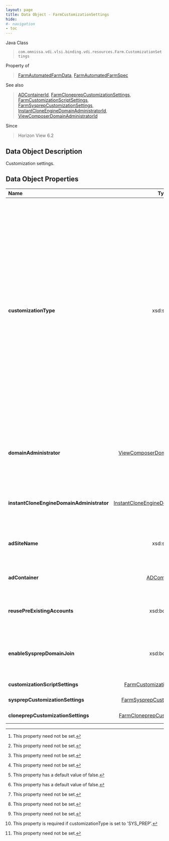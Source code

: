 ```yaml
---
layout: page
title: Data Object - FarmCustomizationSettings
hide:
#- navigation
- toc
---
```






Java Class
> `com.omnissa.vdi.vlsi.binding.vdi.resources.Farm.CustomizationSettings`

Property of
> [FarmAutomatedFarmData](vdi.resources.Farm.AutomatedFarmData.md#field_detail), [FarmAutomatedFarmSpec](vdi.resources.Farm.AutomatedFarmSpec.md#field_detail)

See also
> [ADContainerId](vdi.entity.ADContainerId.md), [FarmCloneprepCustomizationSettings](vdi.resources.Farm.CloneprepCustomizationSettings.md), [FarmCustomizationScriptSettings](vdi.resources.Farm.CustomizationScriptSettings.md), [FarmSysprepCustomizationSettings](vdi.resources.Farm.SysprepCustomizationSettings.md), [InstantCloneEngineDomainAdministratorId](vdi.entity.InstantCloneEngineDomainAdministratorId.md), [ViewComposerDomainAdministratorId](vdi.entity.ViewComposerDomainAdministratorId.md)

Since
> Horizon View 6.2


## Data Object Description

Customization settings.

## Data Object Properties

 Name | Type | Description
:---|:---:|:---
**customizationType**|  xsd:string|  Type of customization to use. For linked-clone RDS Servers, this cannot be changed after creation. <br>* This property will be one of:<br><table><tr><th>Value</th><th>Description</th></tr><tr><td>SYS_PREP</td><td>Microsoft Sysprep is a tool to deploy the configured operating system installation from a base image. The machine can then be customized based on an answer script. Sysprep can modify a larger number of configurable parameters than QuickPrep. This is applicable only to RDS servers belonging to Automated Farms.</td></tr><tr><td>CLONE_PREP</td><td>ClonePrep is a VMware system tool executed by Instant Clone Engine during an instant clone machine deployment. ClonePrep personalizes each machine created from the Master image. This is applicable only to instant clone farm.</td></tr></table>
**domainAdministrator**| [ViewComposerDomainAdministratorId](vdi.entity.ViewComposerDomainAdministratorId.md)| **Deprecated.**_This property is being deprecated since View Composer will no longer be supported from Horizon version 2012 onwards._ View Composer domain administrator. This is the administrator which will add the RDS Servers to its domain upon creation. This must be set for linked-clone RDS Servers. [^1]
**instantCloneEngineDomainAdministrator**| [InstantCloneEngineDomainAdministratorId](vdi.entity.InstantCloneEngineDomainAdministratorId.md)|  Instant Clone Engine domain administrator. This is the administrator which will add the machines to its domain upon creation. This must be set for instant clone RDS Servers.  **_Since_** Horizon 8.3 [^1]
**adSiteName**|  xsd:string|  The AD Site, associated with [instantCloneEngineDomainAdministrator](vdi.resources.Farm.CustomizationSettings.md#instantCloneEngineDomainAdministrator), which will be used for instant clone pool provisioning. This attribute is valid for only instant clone automated farms.  **_Since_** Horizon 8.9 [^1]
**adContainer**| [ADContainerId](vdi.entity.ADContainerId.md)|  View Composer Active Directory container for QuickPrep. If unset, this will default to the AD container "CN=Computers". [^1]
**reusePreExistingAccounts**|  xsd:boolean|  Whether to allow the use of existing AD computer accounts when the VM names of newly created RDS Servers match the existing computer account names. This is applicable only for Automated Farms. [^5]
**enableSysprepDomainJoin**|  xsd:boolean|  Indicates whether Microsoft Sysprep process initiates domain join for instant clone virtual machines. When enabled, Microsoft SysPrep process creates computer accounts and perform domain join on instant clone VMs.  **_Since_** Horizon 8.11 [^5] [^1]
**customizationScriptSettings**| [FarmCustomizationScriptSettings](vdi.resources.Farm.CustomizationScriptSettings.md)|  Customization scripts to run on a cloned VM.  **_Since_** Horizon 8.11 [^1]
**sysprepCustomizationSettings**| [FarmSysprepCustomizationSettings](vdi.resources.Farm.SysprepCustomizationSettings.md)|  Settings when Sysprep customization is requested. [^1] [^24]
**cloneprepCustomizationSettings**| [FarmCloneprepCustomizationSettings](vdi.resources.Farm.CloneprepCustomizationSettings.md)|  Settings when ClonePrep customization is requested.  **_Since_** Horizon 7.1 [^1]
 


 


[^1]: This property need not be set.
[^5]: This property has a default value of false.
[^24]: This property is required if customizationType is set to 'SYS_PREP'.